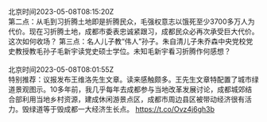 北京时间2023-05-08T08:15:20Z<br>第二点：从毛到习折腾土地即是折腾民众，毛强权意志以饿死至少3700多万人为代价。现在习折腾土地，成都市委表忠诚紧跟习，成都民众必再次承受巨大代价。这次如何收场？
第三点：名人儿子教“伟人”孙子。朱自清儿子朱乔森中央党校党史教授教毛孙子毛新宇读党史硕士学位。未知毛新宇看习折腾作何感想？<br><br>北京时间2023-05-08T08:01:55Z<br>特别推荐：议报发布王维洛先生文章。读来感触颇多。王先生文章特配置了城市绿道景观图示。10多年前，我几乎每年去成都参与当地改革发展讨论，成都城郊结合部利用当地乡村资源，建成休闲游景点区，成都市周边县区被带动经济很有活力。毁绿道等于毁成都一大经济生长点。
 https://t.co/Ovz4j6gh3b<br><br>